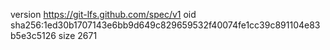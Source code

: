 version https://git-lfs.github.com/spec/v1
oid sha256:1ed30b1707143e6bb9d649c829659532f40074fe1cc39c891104e83b5e3c5126
size 2671
